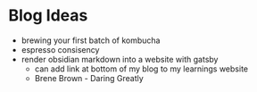# Blog Ideas
- brewing your first batch of kombucha
- espresso consisency
- render obsidian markdown into a website with gatsby
    - can add link at bottom of my blog to my learnings website
    - Brene Brown - Daring Greatly
